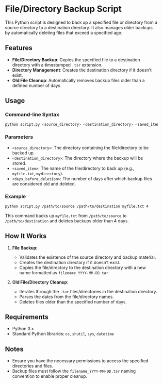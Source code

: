 # File/Directory Backup Script

This Python script is designed to back up a specified file or directory from a source directory to a destination directory. It also manages older backups by automatically deleting files that exceed a specified age.

## Features

- **File/Directory Backup**: Copies the specified file to a destination directory with a timestamped `.tar` extension.
- **Directory Management**: Creates the destination directory if it doesn't exist.
- **Old File Cleanup**: Automatically removes backup files older than a defined number of days.

## Usage

### Command-line Syntax
```bash
python script.py <source_directory> <destination_directory> <saved_item> <days_before_deletion>
```

### Parameters
- `<source_directory>`: The directory containing the file/directory to be backed up.
- `<destination_directory>`: The directory where the backup will be stored.
- `<saved_item>`: The name of the file/directory to back up (e.g., `myfile.txt`, `mydirectory`).
- `<days_before_deletion>`: The number of days after which backup files are considered old and deleted.

### Example
``` bash
python script.py /path/to/source /path/to/destination myfile.txt 4
```

This command backs up `myfile.txt` from `/path/to/source` to `/path/to/destination` and deletes backups older than 4 days.

## How It Works

1. **File Backup**:
   - Validates the existence of the source directory and backup material.
   - Creates the destination directory if it doesn’t exist.
   - Copies the file/directory to the destination directory with a new name formatted as `filename_YYYY-MM-DD.tar`.

2. **Old File/Directory Cleanup**:
   - Iterates through the `.tar` files/directories in the destination directory.
   - Parses the dates from the file/directory names.
   - Deletes files older than the specified number of days.

## Requirements

- Python 3.x
- Standard Python libraries: `os`, `shutil`, `sys`, `datetime`

## Notes

- Ensure you have the necessary permissions to access the specified directories and files.
- Backup files must follow the `filename_YYYY-MM-DD.tar` naming convention to enable proper cleanup.
